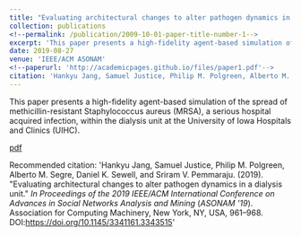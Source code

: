 ```yaml
---
title: "Evaluating architectural changes to alter pathogen dynamics in a dialysis unit"
collection: publications
<!--permalink: /publication/2009-10-01-paper-title-number-1-->
excerpt: 'This paper presents a high-fidelity agent-based simulation of the spread of methicillin-resistant Staphylococcus aureus (MRSA), a serious hospital acquired infection, within the dialysis unit at the University of Iowa Hospitals and Clinics (UIHC). The simulation is based on ten days of fine-grained healthcare worker (HCW) movement and interaction data collected from a sensor mote instrumentation of the dialysis unit by our research group in the fall of 2013. The simulation layers a detailed model of MRSA pathogen transfer, die-off, shedding, and infection on top of agent interactions obtained from data. The specific question this paper focuses on is whether there are simple, inexpensive architectural or process changes one can make in the dialysis unit to reduce the spread of MRSA? We evaluate two architectural changes of the nurses' station: (i) splitting the central nurses' station into two smaller distinct nurses' stations, and (ii) doubling the surface area of the nursing station. The first architectural change is modeled as a graph partitioning problem on a HCW contact network obtained from our HCW movement data. Somewhat counter-intuitively, our results suggest that the first architectural modification and the resulting reduction in HCW-HCW contacts has little to no effect on the spread of MRSA and may in fact lead to an increase in MRSA infection counts in some cases. In contrast, the second modification leads to a substantial reduction - between 12% and 22% for simulations with different parameters - in the number of patients infected by MRSA. These results suggest that the dynamics of an environmentally mediated infection such as MRSA may be quite different from that of infections whose spread is not substantially affected by the environment (e.g., respiratory infections or influenza).'
date: 2019-08-27
venue: 'IEEE/ACM ASONAM'
<!--paperurl: 'http://academicpages.github.io/files/paper1.pdf'-->
citation: 'Hankyu Jang, Samuel Justice, Philip M. Polgreen, Alberto M. Segre, Daniel K. Sewell, and Sriram V. Pemmaraju. (2019). &quot;Evaluating architectural changes to alter pathogen dynamics in a dialysis unit.&quot; <i>In Proceedings of the 2019 IEEE/ACM International Conference on Advances in Social Networks Analysis and Mining</i> (<i>ASONAM '19</i>). Association for Computing Machinery, New York, NY, USA, 961–968. DOI:https://doi.org/10.1145/3341161.3343515'
---
```

This paper presents a high-fidelity agent-based simulation of the spread of methicillin-resistant Staphylococcus aureus (MRSA), a serious hospital acquired infection, within the dialysis unit at the University of Iowa Hospitals and Clinics (UIHC).

[pdf](https://dl.acm.org/doi/abs/10.1145/3341161.3343515)

Recommended citation: 'Hankyu Jang, Samuel Justice, Philip M. Polgreen, Alberto M. Segre, Daniel K. Sewell, and Sriram V. Pemmaraju. (2019). &quot;Evaluating architectural changes to alter pathogen dynamics in a dialysis unit.&quot; <i>In Proceedings of the 2019 IEEE/ACM International Conference on Advances in Social Networks Analysis and Mining</i> (<i>ASONAM '19</i>). Association for Computing Machinery, New York, NY, USA, 961–968. DOI:https://doi.org/10.1145/3341161.3343515'
